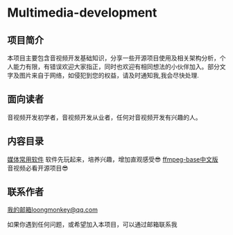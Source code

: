 # Multimedia-development



## 项目简介

本项目主要包含音视频开发基础知识，分享一些开源项目使用及相关架构分析，个人能力有限，有错误欢迎大家指正，同时也欢迎有相同想法的小伙伴加入。部分文字及图片来自于网络，如侵犯到您的权益，请及时通知我,我会尽快处理.



## 面向读者

音视频开发初学者，音视频开发从业者，任何对音视频开发有兴趣的人。



## 内容目录

[媒体常用软件](https://github.com/loongmonkey/Multimedia-development/blob/master/媒体常用软件.md) 软件先玩起来，培养兴趣，增加直观感受:sunglasses:
[ffmpeg-base中文版](https://github.com/loongmonkey/Multimedia-development/blob/master/ffmpeg-basics-cn.md) 音视频必看开源项目:sunglasses:







## 联系作者

我的邮箱loongmonkey@qq.com 

如果你遇到任何问题，或希望加入本项目，可以通过邮箱联系我

